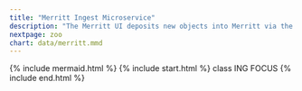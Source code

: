 ```yaml
---
title: "Merritt Ingest Microservice"
description: "The Merritt UI deposits new objects into Merritt via the Ingest Microservice"
nextpage: zoo
chart: data/merritt.mmd
---
```

{% include mermaid.html %}
{% include start.html %}
  class ING FOCUS
{% include end.html %}
